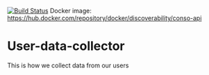 [![Build Status](https://travis-ci.com/discoverability/user-data-collector.svg?branch=master)](https://travis-ci.com/discoverability/user-data-collector)
Docker image: https://hub.docker.com/repository/docker/discoverability/conso-api

# User-data-collector

This is how we collect data from our users 
